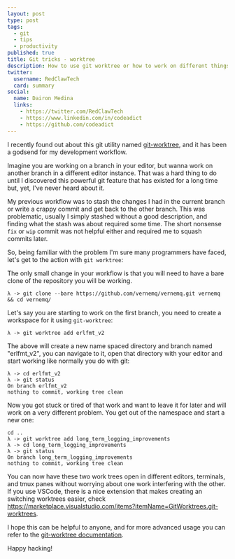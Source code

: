 ```yaml
---
layout: post
type: post
tags:
  - git
  - tips
  - productivity
published: true
title: Git tricks - worktree
description: How to use git worktree or how to work on different things and not get crazy
twitter:
  username: RedClawTech
  card: summary
social:
  name: Dairon Medina
  links:
    - https://twitter.com/RedClawTech
    - https://www.linkedin.com/in/codeadict
    - https://github.com/codeadict
---
```


I recently found out about this git utility named [git-worktree](https://git-scm.com/docs/git-worktree), and it has been a godsend for my development workflow.

Imagine you are working on a branch in your editor, but wanna work on another branch in a different editor instance. That was a hard thing to do until I discovered this powerful git feature that has existed for a long time but, yet, I've never heard about it.

My previous workflow was to stash the changes I had in the current branch or write a crappy commit and get back to the other branch. This was problematic, usually I simply stashed without a good description, and finding what the stash was about required some time. The short nonsense `fix` or `wip` commit was not helpful either and required me to squash commits later.

So, being familiar with the problem I'm sure many programmers have faced, let's get to the action with `git worktree`:

The only small change in your workflow is that you will need to have a bare clone of the repository you will be working.

```console
λ -> git clone --bare https://github.com/vernemq/vernemq.git vernemq && cd vernemq/
```

Let's say you are starting to work on the first branch, you need to create a workspace for it using `git-worktree`:

```console
λ -> git worktree add erlfmt_v2
```

The above will create a new name spaced directory and branch named "erlfmt_v2", you can navigate to it, open that directory with your editor and start working like normally you do with git:

```console
λ -> cd erlfmt_v2
λ -> git status
On branch erlfmt_v2
nothing to commit, working tree clean
```

Now you got stuck or tired of that work and want to leave it for later and will work on a very different problem. You get out of the namespace and start a new one:

```console
cd ..
λ -> git worktree add long_term_logging_improvements
λ -> cd long_term_logging_improvements
λ -> git status
On branch long_term_logging_improvements
nothing to commit, working tree clean
````

You can now have these two work trees open in different editors, terminals, and tmux panes without worrying about one work interfering with the other. If you use VSCode, there is a nice extension that makes creating an switching worktrees easier, check https://marketplace.visualstudio.com/items?itemName=GitWorktrees.git-worktrees.

I hope this can be helpful to anyone, and for more advanced usage you can refer to the [git-worktree documentation](https://git-scm.com/docs/git-worktree).

Happy hacking!
